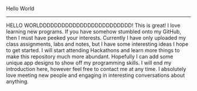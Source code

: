 Hello World
______________
HELLO WORLDDDDDDDDDDDDDDDDDDDDDDDDD! This is great! I love learning new programs. If you have somehow stumbled onto my GitHub, then I must have peeked your interests. Currently I have only uploaded my class assignments, labs and notes, but I have some interesting ideas I hope to get started. I will start attending Hackathons and learn more things to make this repository much more abundant. Hopefully I can add some unique app designs to show off my programming skills. I will end my introduction here, however feel free to contact me at any time. I absolutely love meeting new people and engaging in interesting conversations about anything.
